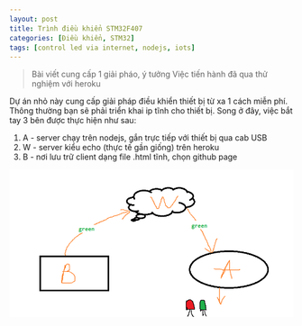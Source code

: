 ```yaml
---
layout: post
title: Trình điều khiển STM32F407
categories: [Điều khiển, STM32]
tags: [control led via internet, nodejs, iots]
---
```


> Bài viết cung cấp 1 giải pháo, ý tưởng
> Việc tiến hành đã qua thử nghiệm với heroku

Dự án nhỏ này cung cấp giải pháp điều khiển thiết bị từ xa 1 cách miễn phí.
Thông thường bạn sẽ phải triển khai ip tĩnh cho thiết bị.
Song ở đây, việc bắt tay 3 bên được thực hiện như sau:
1. A - server chạy trên nodejs, gắn trực tiếp với thiết bị qua cab USB
2. W - server kiểu echo (thực tế gần giống) trên heroku
3. B - nơi lưu trữ client dạng file .html tĩnh, chọn github page

![Mô tả](/images/handshake.png "mô tả")

